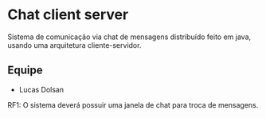 # Chat client server
Sistema de comunicação via chat de mensagens distribuído feito em java, usando uma arquitetura
cliente-servidor. 

## Equipe

-  Lucas Dolsan


RF1: O sistema deverá possuir uma janela de chat para troca de mensagens.
